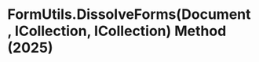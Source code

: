 # FormUtils.DissolveForms(Document, ICollection<ElementId>, ICollection<ElementId>) Method (2025)

﻿